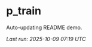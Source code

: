 # p_train

Auto-updating README demo.

<!--START_SECTION:status-->
_Last run: 2025-10-09 07:19 UTC_
<!--END_SECTION:status-->














































































































































































































































































































































































































































































































































































































































































































































































































































































































































































































































































































































































